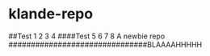klande-repo
===========
##Test 1 2 3 4
####Test 5 6 7 8
A newbie repo
###############################BLAAAAHHHHH